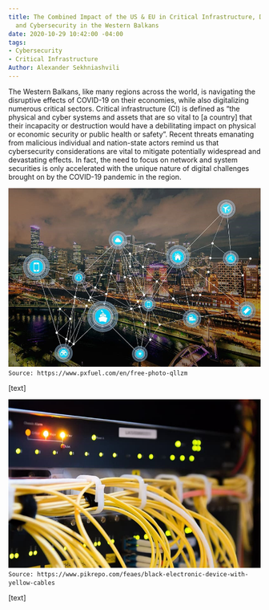 ```yaml
---
title: The Combined Impact of the US & EU in Critical Infrastructure, Digitalization,
  and Cybersecurity in the Western Balkans
date: 2020-10-29 10:42:00 -04:00
tags:
- Cybersecurity
- Critical Infrastructure
Author: Alexander Sekhniashvili
---
```


The Western Balkans, like many regions across the world, is navigating the disruptive effects of COVID-19 on their economies, while also digitalizing numerous critical sectors. Critical infrastructure (CI) is defined as “the physical and cyber systems and assets that are so vital to [a country] that their incapacity or destruction would have a debilitating impact on physical or economic security or public health or safety”. Recent threats emanating from malicious individual and nation-state actors remind us that cybersecurity considerations are vital to mitigate potentially widespread and devastating effects. In fact, the need to focus on network and system securities is only accelerated with the unique nature of digital challenges brought on by the COVID-19 pandemic in the region.

<!--more--> 

![alex blog 1 image 1.jpg](/uploads/alex%20blog%201%20image%201.jpg)`Source: https://www.pxfuel.com/en/free-photo-qllzm`

\[text\]

![alex blog 1 image 2.jpg](/uploads/alex%20blog%201%20image%202.jpg)`Source: https://www.pikrepo.com/feaes/black-electronic-device-with-yellow-cables`

\[text\]